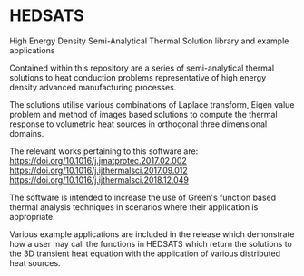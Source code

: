 # HEDSATS
High Energy Density Semi-Analytical Thermal Solution library and example applications

Contained within this repository are a series of semi-analytical thermal solutions to heat conduction problems representative of high energy density advanced manufacturing processes.

The solutions utilise various combinations of Laplace transform, Eigen value problem and method of images based solutions to compute the thermal response to volumetric heat sources in orthogonal three dimensional domains.

The relevant works pertaining to this software are:
https://doi.org/10.1016/j.jmatprotec.2017.02.002
https://doi.org/10.1016/j.ijthermalsci.2017.09.012
https://doi.org/10.1016/j.ijthermalsci.2018.12.049

The software is intended to increase the use of Green's function based thermal analysis techniques in scenarios where their application is appropriate.

Various example applications are included in the release which demonstrate how a user may call the functions in HEDSATS which return the solutions to the 3D transient heat equation with the application of various distributed heat sources.
